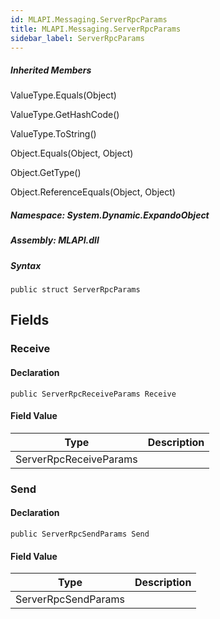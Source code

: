 ```yaml
---  
id: MLAPI.Messaging.ServerRpcParams  
title: MLAPI.Messaging.ServerRpcParams
sidebar_label: ServerRpcParams
---
```


<div class="markdown level0 summary">

</div>

<div class="markdown level0 conceptual">

</div>

<div class="inheritedMembers">

##### Inherited Members

<div>

ValueType.Equals(Object)

</div>

<div>

ValueType.GetHashCode()

</div>

<div>

ValueType.ToString()

</div>

<div>

Object.Equals(Object, Object)

</div>

<div>

Object.GetType()

</div>

<div>

Object.ReferenceEquals(Object, Object)

</div>

</div>

##### **Namespace**: System.Dynamic.ExpandoObject

##### **Assembly**: MLAPI.dll

##### Syntax

    public struct ServerRpcParams

## Fields

### Receive

<div class="markdown level1 summary">

</div>

<div class="markdown level1 conceptual">

</div>

#### Declaration

    public ServerRpcReceiveParams Receive

#### Field Value

| Type                   | Description |
|------------------------|-------------|
| ServerRpcReceiveParams |             |

### Send

<div class="markdown level1 summary">

</div>

<div class="markdown level1 conceptual">

</div>

#### Declaration

    public ServerRpcSendParams Send

#### Field Value

| Type                | Description |
|---------------------|-------------|
| ServerRpcSendParams |             |
